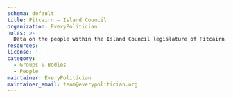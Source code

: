 ```yaml
---
schema: default
title: Pitcairn — Island Council
organization: EveryPolitician
notes: >-
  Data on the people within the Island Council legislature of Pitcairn.
resources:
license: ''
category:
  - Groups & Bodies
  - People
maintainer: EveryPolitician
maintainer_email: team@everypolitician.org
---
```


